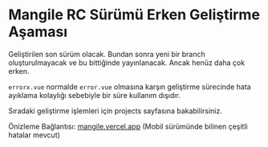 # Mangile RC Sürümü Erken Geliştirme Aşaması

Geliştirilen son sürüm olacak. Bundan sonra yeni bir branch oluşturulmayacak ve bu bittiğinde yayınlanacak. Ancak henüz daha çok erken.

`errorx.vue` normalde `error.vue` olmasına karşın geliştirme sürecinde hata ayıklama kolaylığı sebebiyle bir süre kullanım dışıdır.

Sıradaki geliştirme işlemleri için projects sayfasına bakabilirsiniz.

Önizleme Bağlantısı: [mangile.vercel.app](https://mangile.vercel.app) (Mobil sürümünde bilinen çeşitli hatalar mevcut)
